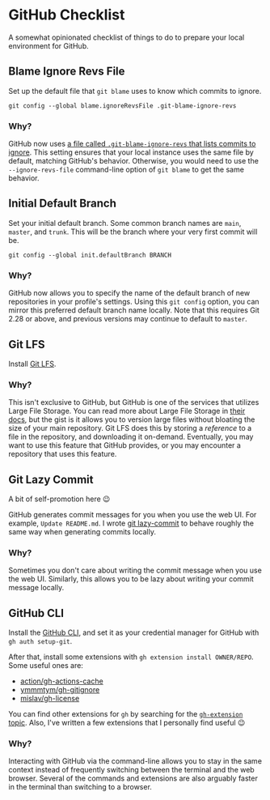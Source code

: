 # GitHub Checklist

A somewhat opinionated checklist of things to do to prepare your local environment for GitHub.

## Blame Ignore Revs File

Set up the default file that `git blame` uses to know which commits to ignore.

```shell
git config --global blame.ignoreRevsFile .git-blame-ignore-revs
```

### Why?

GitHub now uses [a file called `.git-blame-ignore-revs` that lists commits to ignore][blame-ignore-docs].
This setting ensures that your local instance uses the same file by default, matching GitHub's behavior.
Otherwise, you would need to use the `--ignore-revs-file` command-line option of `git blame` to get
the same behavior.

## Initial Default Branch

Set your initial default branch. Some common branch names are `main`, `master`, and `trunk`.
This will be the branch where your very first commit will be.

```shell
git config --global init.defaultBranch BRANCH
```

### Why?

GitHub now allows you to specify the name of the default branch of new repositories in your
profile's settings. Using this `git config` option, you can mirror this preferred default
branch name locally. Note that this requires Git 2.28 or above, and previous versions may
continue to default to `master`.

## Git LFS

Install [Git LFS][git-lfs].

### Why?

This isn't exclusive to GitHub, but GitHub is one of the services that utilizes Large File Storage.
You can read more about Large File Storage in [their docs][git-lfs], but the gist is it allows you
to version large files without bloating the size of your main repository. Git LFS does this by
storing a *reference* to a file in the repository, and downloading it on-demand. Eventually, you
may want to use this feature that GitHub provides, or you may encounter a repository that uses this
feature.

## Git Lazy Commit

A bit of self-promotion here :wink:

GitHub generates commit messages for you when you use the web UI. For example, `Update README.md`.
I wrote [git lazy-commit][git-lzc] to behave roughly the same way when generating commits locally.

### Why?

Sometimes you don't care about writing the commit message when you use the web UI. Similarly, this
allows you to be lazy about writing your commit message locally.

## GitHub CLI

Install the [GitHub CLI][gh-cli], and set it as your credential manager for GitHub with `gh auth setup-git`.

After that, install some extensions with `gh extension install OWNER/REPO`. Some useful ones are:

- [action/gh-actions-cache](https://github.com/actions/gh-actions-cache)
- [ymmmtym/gh-gitignore](https://github.com/ymmmtym/gh-gitignore)
- [mislav/gh-license](https://github.com/mislav/gh-license)

You can find other extensions for `gh` by searching for the [`gh-extension` topic][gh-extension-topic].
Also, I've written a few extensions that I personally find useful :wink:

### Why?

Interacting with GitHub via the command-line allows you to stay in the same context instead of frequently
switching between the terminal and the web browser. Several of the commands and extensions are also
arguably faster in the terminal than switching to a browser.

[blame-ignore-docs]: https://docs.github.com/en/repositories/working-with-files/using-files/viewing-a-file#ignore-commits-in-the-blame-view
[gh-cli]: https://github.com/cli/cli
[gh-extension-topic]: https://github.com/topics/gh-extension
[git-lzc]: https://github.com/spenserblack/git-lazy-commit
[git-lfs]: https://github.com/git-lfs/git-lfs
